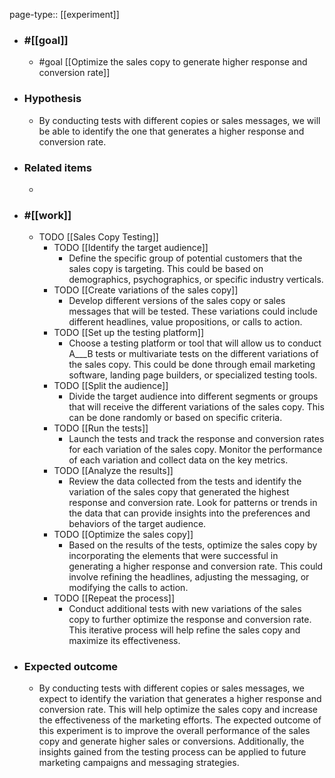page-type:: [[experiment]]



  - ### #[[goal]]
    - #goal [[Optimize the sales copy to generate higher response and conversion rate]]
  - ### Hypothesis
    - By conducting tests with different copies or sales messages, we will be able to identify the one that generates a higher response and conversion rate.
  - ### Related items
    - 
  - ### #[[work]]
    - TODO [[Sales Copy Testing]]
      - TODO [[Identify the target audience]]
        - Define the specific group of potential customers that the sales copy is targeting. This could be based on demographics, psychographics, or specific industry verticals.
      - TODO [[Create variations of the sales copy]]
        - Develop different versions of the sales copy or sales messages that will be tested. These variations could include different headlines, value propositions, or calls to action.
      - TODO [[Set up the testing platform]]
        - Choose a testing platform or tool that will allow us to conduct A___B tests or multivariate tests on the different variations of the sales copy. This could be done through email marketing software, landing page builders, or specialized testing tools.
      - TODO [[Split the audience]]
        - Divide the target audience into different segments or groups that will receive the different variations of the sales copy. This can be done randomly or based on specific criteria.
      - TODO [[Run the tests]]
        - Launch the tests and track the response and conversion rates for each variation of the sales copy. Monitor the performance of each variation and collect data on the key metrics.
      - TODO [[Analyze the results]]
        - Review the data collected from the tests and identify the variation of the sales copy that generated the highest response and conversion rate. Look for patterns or trends in the data that can provide insights into the preferences and behaviors of the target audience.
      - TODO [[Optimize the sales copy]]
        - Based on the results of the tests, optimize the sales copy by incorporating the elements that were successful in generating a higher response and conversion rate. This could involve refining the headlines, adjusting the messaging, or modifying the calls to action.
      - TODO [[Repeat the process]]
        - Conduct additional tests with new variations of the sales copy to further optimize the response and conversion rate. This iterative process will help refine the sales copy and maximize its effectiveness.
  - ### Expected outcome
    - By conducting tests with different copies or sales messages, we expect to identify the variation that generates a higher response and conversion rate. This will help optimize the sales copy and increase the effectiveness of the marketing efforts. The expected outcome of this experiment is to improve the overall performance of the sales copy and generate higher sales or conversions. Additionally, the insights gained from the testing process can be applied to future marketing campaigns and messaging strategies.
